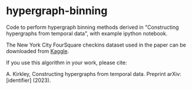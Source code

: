 # hypergraph-binning

Code to perform hypergraph binning methods derived in "Constructing hypergraphs from temporal data", with example ipython notebook.

The New York City FourSquare checkins dataset used in the paper can be downloaded from [Kaggle](https://www.kaggle.com/datasets/chetanism/foursquare-nyc-and-tokyo-checkin-dataset?resource=download).

If you use this algorithm in your work, please cite:

A. Kirkley, Constructing hypergraphs from temporal data. Preprint arXiv:[identifier] (2023).

